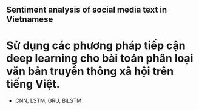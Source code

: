 ##  Sentiment analysis of social media text in Vietnamese
# Sử dụng các phương pháp tiếp cận deep learning cho bài toán phân loại văn bản truyền thông xã hội trên tiếng Việt.
- CNN, LSTM, GRU, BiLSTM

